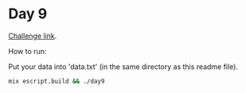 # Day 9

[Challenge link](https://adventofcode.com/2015/day/9).

How to run:

Put your data into 'data.txt' (in the same directory as this readme file).

```sh
mix escript.build && ./day9
```
